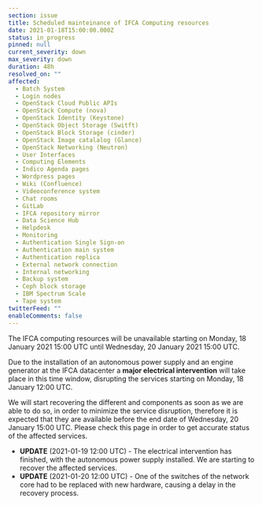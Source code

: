```yaml
---
section: issue
title: Scheduled mainteinance of IFCA Computing resources
date: 2021-01-18T15:00:00.000Z
status: in_progress
pinned: null
current_severity: down
max_severity: down
duration: 48h
resolved_on: ""
affected:
  - Batch System
  - Login nodes
  - OpenStack Cloud Public APIs
  - OpenStack Compute (nova)
  - OpenStack Identity (Keystone)
  - OpenStack Object Storage (Switft)
  - OpenStack Block Storage (cinder)
  - OpenStack Image catalalog (Glance)
  - OpenStack Networking (Neutron)
  - User Interfaces
  - Computing Elements
  - Indico Agenda pages
  - Wordpress pages
  - Wiki (Confluence)
  - Videoconference system
  - Chat rooms
  - GitLab
  - IFCA repository mirror
  - Data Science Hub
  - Helpdesk
  - Monitoring
  - Authentication Single Sign-on
  - Authentication main system
  - Authentication replica
  - External network connection
  - Internal networking
  - Backup system
  - Ceph block storage
  - IBM Spectrum Scale
  - Tape system
twitterFeed: ""
enableComments: false
---
```

The IFCA computing resources will be unavailable starting on Monday, 18 January 2021 15:00 UTC until Wednesday, 20 January 2021 15:00 UTC.

Due to the installation of an autonomous power supply and an engine generator at the IFCA datacenter a **major electrical intervention** will take place in this time window, disrupting the services starting on Monday, 18 January 12:00 UTC.

We will start recovering the different and components as soon as we are able to do so, in order to minimize the service disruption, therefore it is expected that they are available before the end date of Wednesday, 20 January 15:00 UTC. Please check this page in order to get accurate status of the affected services.

* **UPDATE** (2021-01-19 12:00 UTC) - The electrical intervention has finished, with the autonomous power supply installed. We are starting to recover the affected services.
* **UPDATE** (2021-01-20 12:00 UTC) - One of the switches of the network core had to be replaced with new hardware, causing a delay in the recovery process.
